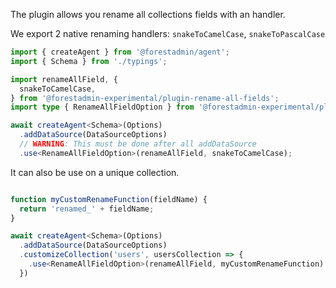 The plugin allows you rename all collections fields with an handler.

We export 2 native renaming handlers: `snakeToCamelCase`, `snakeToPascalCase`


```typescript
import { createAgent } from '@forestadmin/agent';
import { Schema } from './typings';

import renameAllField, {
  snakeToCamelCase,
} from '@forestadmin-experimental/plugin-rename-all-fields';
import type { RenameAllFieldOption } from '@forestadmin-experimental/plugin-rename-all-fields';

await createAgent<Schema>(Options)
  .addDataSource(DataSourceOptions)
  // WARNING: This must be done after all addDataSource
  .use<RenameAllFieldOption>(renameAllField, snakeToCamelCase);
```

It can also be use on a unique collection.
```typescript

function myCustomRenameFunction(fieldName) {
  return 'renamed_' + fieldName;
}

await createAgent<Schema>(Options)
  .addDataSource(DataSourceOptions)
  .customizeCollection('users', usersCollection => {
    .use<RenameAllFieldOption>(renameAllField, myCustomRenameFunction)
  })
```
